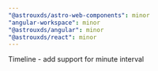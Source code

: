 ```yaml
---
"@astrouxds/astro-web-components": minor
"angular-workspace": minor
"@astrouxds/angular": minor
"@astrouxds/react": minor
---
```


Timeline - add support for minute interval
